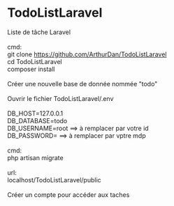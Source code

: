 # TodoListLaravel
Liste de tâche Laravel</br>
</br>
cmd:</br>
git clone https://github.com/ArthurDan/TodoListLaravel</br>
cd TodoListLaravel</br>
composer install</br>
</br>
Créer une nouvelle base de donnée nommée "todo" </br>
</br>
Ouvrir le fichier TodoListLaravel/.env</br>
</br>
DB_HOST=127.0.0.1</br>
DB_DATABASE=todo</br>
DB_USERNAME=root ==> à remplacer par votre id</br>
DB_PASSWORD= ==> à remplacer par vptre mdp</br>
</br>
cmd:</br>
php artisan migrate </br>
</br>
url:</br>
localhost/TodoListLaravel/public</br>
</br>
Créer un compte pour accéder aux taches</br>

